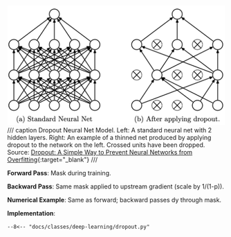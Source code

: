![](dropout.png)
/// caption
Dropout Neural Net Model. Left: A standard neural net with 2 hidden layers. Right:
An example of a thinned net produced by applying dropout to the network on the left.
Crossed units have been dropped. Source: [Dropout: A Simple Way to Prevent Neural Networks from Overfitting](https://www.cs.toronto.edu/~hinton/absps/JMLRdropout.pdf){:target="_blank"}
///

**Forward Pass**: Mask during training.

**Backward Pass**: Same mask applied to upstream gradient (scale by 1/(1-p)).

**Numerical Example**: Same as forward; backward passes dy through mask.

**Implementation**:

```pyodide install="pandas,scikit-learn" exec="on" html="1"
--8<-- "docs/classes/deep-learning/dropout.py"
```
